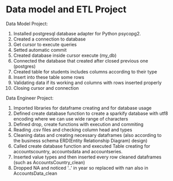# Data model and ETL Project

Data Model Project:

1) Installed postgresql database adapter for Python psycopg2.
2) Created a connection to database
3) Get cursor to execute queries
4) Setted automatic commit
5) Created database inside cursor execute (my_db)
6) Connected the database that created after closed previous one (postgres)
7) Created table for students includes columns according to their type
8) Insert into these table some rows
9) Validating data if its working and columns with rows inserted properly
10) Closing cursor and connection

Data Engineer Project:
1) Imported libraries for dataframe creating and for database usage
2) Defined create database function to create a sparkify database with utf8 encoding where we can use wide range of characters
3) Defined drop, create functions with execution and commiting
4) Reading .csv files and checking column head and types
5) Cleaning datas and creating necessary dataframes (also according to the business schema ERD(Entity Relationship Diagram) design)
6) Called create database function and executed Table creating for accountscountry, accountsdata and accountseries.
7) Inserted value types and then inserted every row cleaned dataframes (such as AccountsCountry_clean)
8) Dropped NA and noticed '..' in year so replaced with nan also in AccountsData_clean

